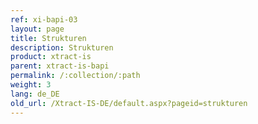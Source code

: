 ```yaml
---
ref: xi-bapi-03
layout: page
title: Strukturen
description: Strukturen
product: xtract-is
parent: xtract-is-bapi
permalink: /:collection/:path
weight: 3
lang: de_DE
old_url: /Xtract-IS-DE/default.aspx?pageid=strukturen
---
```

